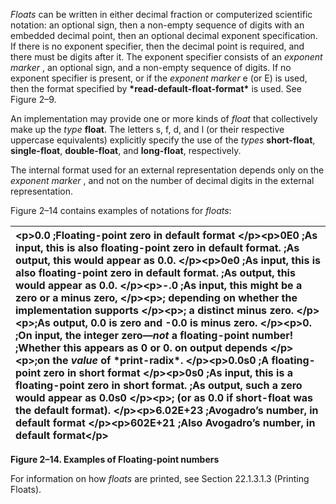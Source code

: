  

*Floats* can be written in either decimal fraction or computerized scientific notation: an optional sign, then a non-empty sequence of digits with an embedded decimal point, then an optional decimal exponent specification. If there is no exponent specifier, then the decimal point is required, and there must be digits after it. The exponent specifier consists of an *exponent marker* , an optional sign, and a non-empty sequence of digits. If no exponent specifier is present, or if the *exponent marker* e (or E) is used, then the format specified by **\*read-default-float-format\*** is used. See Figure 2–9. 

An implementation may provide one or more kinds of *float* that collectively make up the *type* **float**. The letters s, f, d, and l (or their respective uppercase equivalents) explicitly specify the use of the *types* **short-float**, **single-float**, **double-float**, and **long-float**, respectively. 

The internal format used for an external representation depends only on the *exponent marker* , and not on the number of decimal digits in the external representation. 

Figure 2–14 contains examples of notations for *floats*:  



|&#60;p&#62;0\.0 ;Floating-point zero in default format &#60;/p&#62;&#60;p&#62;0E0 ;As input, this is also floating-point zero in default format. ;As output, this would appear as 0.0. &#60;/p&#62;&#60;p&#62;0e0 ;As input, this is also floating-point zero in default format. ;As output, this would appear as 0.0. &#60;/p&#62;&#60;p&#62;-.0 ;As input, this might be a zero or a minus zero, &#60;/p&#62;&#60;p&#62;; depending on whether the implementation supports &#60;/p&#62;&#60;p&#62;; a distinct minus zero. &#60;/p&#62;&#60;p&#62;;As output, 0.0 is zero and -0.0 is minus zero. &#60;/p&#62;&#60;p&#62;0\. ;On input, the integer zero—*not* a floating-point number! ;Whether this appears as 0 or 0. on output depends &#60;/p&#62;&#60;p&#62;;on the *value* of **\*print-radix\***. &#60;/p&#62;&#60;p&#62;0\.0s0 ;A floating-point zero in short format &#60;/p&#62;&#60;p&#62;0s0 ;As input, this is a floating-point zero in short format. ;As output, such a zero would appear as 0.0s0 &#60;/p&#62;&#60;p&#62;; (or as 0.0 if **short-float** was the default format). &#60;/p&#62;&#60;p&#62;6\.02E+23 ;Avogadro’s number, in default format &#60;/p&#62;&#60;p&#62;602E+21 ;Also Avogadro’s number, in default format&#60;/p&#62;|
| :- |


**Figure 2–14. Examples of Floating-point numbers** 

For information on how *floats* are printed, see Section 22.1.3.1.3 (Printing Floats). 

